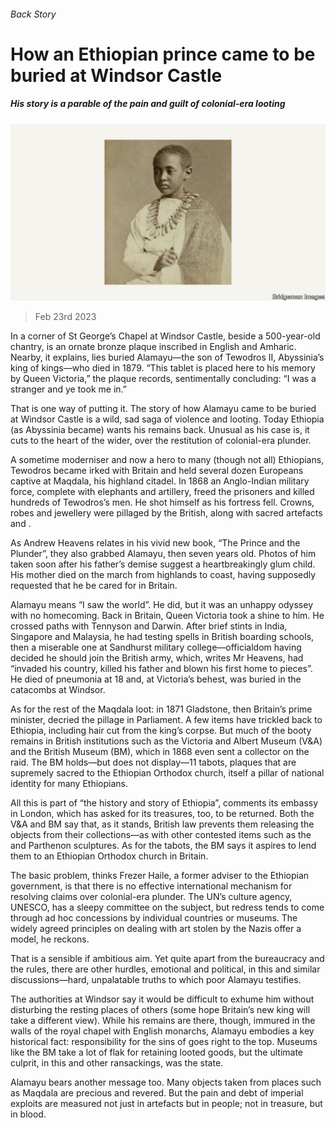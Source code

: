 ###### Back Story

# How an Ethiopian prince came to be buried at Windsor Castle 

##### His story is a parable of the pain and guilt of colonial-era looting 

![image](images/20230225_CUP505.jpg) 

> Feb 23rd 2023 

In a corner of St George’s Chapel at Windsor Castle, beside a 500-year-old chantry, is an ornate bronze plaque inscribed in English and Amharic. Nearby, it explains, lies buried Alamayu—the son of Tewodros II, Abyssinia’s king of kings—who died in 1879. “This tablet is placed here to his memory by Queen Victoria,” the plaque records, sentimentally concluding: “I was a stranger and ye took me in.”

That is one way of putting it. The story of how Alamayu came to be buried at Windsor Castle is a wild, sad saga of violence and looting. Today Ethiopia (as Abyssinia became) wants his remains back. Unusual as his case is, it cuts to the heart of the wider,  over the restitution of colonial-era plunder.

A sometime moderniser and now a hero to many (though not all) Ethiopians, Tewodros became irked with Britain and held several dozen Europeans captive at Maqdala, his highland citadel. In 1868 an Anglo-Indian military force, complete with elephants and artillery, freed the prisoners and killed hundreds of Tewodros’s men. He shot himself as his fortress fell. Crowns, robes and jewellery were pillaged by the British, along with sacred artefacts and .

As Andrew Heavens relates in his vivid new book, “The Prince and the Plunder”, they also grabbed Alamayu, then seven years old. Photos of him taken soon after his father’s demise suggest a heartbreakingly glum child. His mother died on the march from highlands to coast, having supposedly requested that he be cared for in Britain. 

Alamayu means “I saw the world”. He did, but it was an unhappy odyssey with no homecoming. Back in Britain, Queen Victoria took a shine to him. He crossed paths with Tennyson and Darwin. After brief stints in India, Singapore and Malaysia, he had testing spells in British boarding schools, then a miserable one at Sandhurst military college—officialdom having decided he should join the British army, which, writes Mr Heavens, had “invaded his country, killed his father and blown his first home to pieces”. He died of pneumonia at 18 and, at Victoria’s behest, was buried in the catacombs at Windsor.

As for the rest of the Maqdala loot: in 1871 Gladstone, then Britain’s prime minister, decried the pillage in Parliament. A few items have trickled back to Ethiopia, including hair cut from the king’s corpse. But much of the booty remains in British institutions such as the Victoria and Albert Museum (V&amp;A) and the British Museum (BM), which in 1868 even sent a collector on the raid. The BM holds—but does not display—11 tabots, plaques that are supremely sacred to the Ethiopian Orthodox church, itself a pillar of national identity for many Ethiopians. 

All this is part of “the history and story of Ethiopia”, comments its embassy in London, which has asked for its treasures, too, to be returned. Both the V&amp;A and BM say that, as it stands, British law prevents them releasing the objects from their collections—as with other contested items such as the  and Parthenon sculptures. As for the tabots, the BM says it aspires to lend them to an Ethiopian Orthodox church in Britain.

The basic problem, thinks Frezer Haile, a former adviser to the Ethiopian government, is that there is no effective international mechanism for resolving claims over colonial-era plunder. The UN’s culture agency, UNESCO, has a sleepy committee on the subject, but redress tends to come through ad hoc concessions by individual countries or museums. The widely agreed principles on dealing with art stolen by the Nazis offer a model, he reckons.

That is a sensible if ambitious aim. Yet quite apart from the bureaucracy and the rules, there are other hurdles, emotional and political, in this and similar discussions—hard, unpalatable truths to which poor Alamayu testifies. 

The authorities at Windsor say it would be difficult to exhume him without disturbing the resting places of others (some hope Britain’s new king will take a different view). While his remains are there, though, immured in the walls of the royal chapel with English monarchs, Alamayu embodies a key historical fact: responsibility for the sins of  goes right to the top. Museums like the BM take a lot of flak for retaining looted goods, but the ultimate culprit, in this and other ransackings, was the state.

Alamayu bears another message too. Many objects taken from places such as Maqdala are precious and revered. But the pain and debt of imperial exploits are measured not just in artefacts but in people; not in treasure, but in blood.






